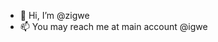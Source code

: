 - 👋 Hi, I’m @zigwe
- 📫 You may reach me at main account @igwe
<!---
zigwe/zigwe is a ✨ special ✨ repository because its `README.md` (this file) appears on your GitHub profile.
You can click the Preview link to take a look at your changes.
--->
